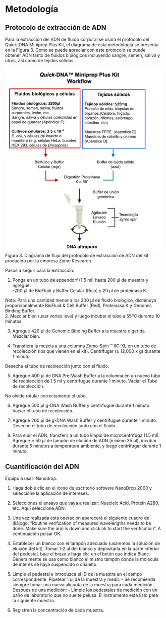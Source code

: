 # Metodología  

## Protocolo de extracción de ADN  

Para la extracción del ADN de fluido corporal se usará el protocolo del Quick-DNA Miniprep Plus Kit, el diagrama de esta metodología se presenta en la Figura 3. Como se puede apreciar con este protocolo se puede obtener ADN tanto de fluidos biológicos incluyendo sangre, semen, saliva y otros, así como de tejidos sólidos. 

![Figura3](Figura3_2.png)    
Figura 3.  Diagrama de flujo del protocolo de extracción de ADN del kit producido por la empresa Zymo Research.  
  
Pasos a seguir para la extracción:  
1. Ponga en un tubo de eppendorf (1.5 ml) hasta 200 µl de muestra y agregue:   
-200 µl de BioFluid y Buffer Celular (Rojo) y 20 µl de proteinasa K.  

Nota: Para una cantidad menor a los 200 µl de fluido biológico, disminuya proporcionalmente BioFluid & Cell Buffer (Red), Proteinasa K  y Genomic Binding Buffer.  
2. Mezclar bien (usar vortex leve) y luego incubar el tubo a 55ºC durante 10 minutos.  

3. Agregue 420 µl de Genomic Binding Buffer a la muestra digerida. Mezclar bien.  

4. Transfiera la mezcla a una columna Zymo-Spin ™ IIC-XL en un tubo de recolección (los que vienen en el kit). Centrifugar (≥ 12,000 x g) durante 1 minuto.  

Deseche el tubo de recolección junto con el fluido.  

5. Agregue 400 µl de DNA Pre-Wash Buffer a la columna en un nuevo tubo de recolección de 1.5 ml y centrifugue durante 1 minuto. Vaciar el Tubo de recolección.   

No olvide rotular correctamente el tubo.  

6. Agregue 500 µl g-DNA Wash Buffer y centrifugue durante 1 minuto. Vaciar el tubo de recolección.   

7. Agregue 200 µl de g-DNA Wash Buffer y centrifugue durante 1 minuto. Deseche el tubo de recolección junto con el fluido.  

8. Para eluir el ADN, transferir a un tubo limpio de microcentrífuga (1.5 ml). Agregue ≥ 50 µl de tampón de elución de ADN (mínimo 35 µl), incubar durante 5 minutos a temperatura ambiente, y luego centrifugar durante 1 minuto.  

## Cuantificación del ADN   

Equipo a usar: Nanodrop.  
1. Haga doble clic en el icono de escritorio softwere NanoDrop 2000 y seleccione la aplicación de intereses.  

2. Selecciones el ensayo que vaya a realizar: Nuecleic Acid, Protein A280, etc. Aquí seleccione ADN.  

3. Una vez realizada esta operación aparecerá el siguiente cuadro de diálogo: “Routine verification of measured wavelengths needs to be done. Make sure the arm is down and click ok to start the verification”. A continuación pulsar OK.  

4. Establecer un blanco con el tampón adecuado (usaremos la solución de elución del kit). Tomar 1-2 ul del blanco y depositarla en la parte inferior del pedestal, baje el brazo y haga clic en el botón que indica Blanc. Generalmente se usa como blanco el mismo tampón donde la molécula de interés se haya suspendido o disuelto.  

5. Limpie el pedestal e introduzca el ID de la muestra en el campo correspondiente. Pipetear 1 ul de la muestra y medir. - Se recomienda siempre tomar una nueva alícuota de la muestra para cada medición. Después de una medición: - Limpie los pedestales de medición con un paño de laboratorio que no suelte pelusa. El instrumento está listo para la siguiente muestra.  

6. Registren la concentración de cada muestra.  
